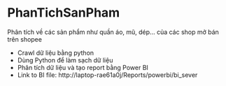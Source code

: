 # PhanTichSanPham
Phân tích về các sản phẩm như quần áo, mũ, dép... của các shop mở bán trên shopee
- Crawl dữ liệu bằng python
- Dùng Python để làm sạch dữ liệu
- Phân tích dữ liệu và tạo report bằng Power BI
- Link to BI file: http://laptop-rae61a0j/Reports/powerbi/bi_sever
